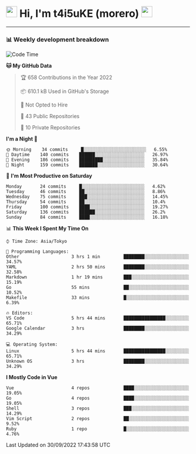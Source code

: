 <!-- Title -->
<h1>
    <img src="https://emojis.slackmojis.com/emojis/images/1600385609/10490/cactuar.gif?1600385609" width="30"/> 
    Hi, I'm t4i5uKE (morero) 
    <img src="https://emojis.slackmojis.com/emojis/images/1600385609/10490/cactuar.gif?1600385609" width="30"/>
</h1>

---

<h3> 📊 Weekly development breakdown </h3>
<!-- waka-readme-stats -->

<!--START_SECTION:waka-->
![Code Time](http://img.shields.io/badge/Code%20Time-1%2C217%20hrs%2046%20mins-blue)

**🐱 My GitHub Data** 

> 🏆 658 Contributions in the Year 2022
 > 
> 📦 610.1 kB Used in GitHub's Storage 
 > 
> 🚫 Not Opted to Hire
 > 
> 📜 43 Public Repositories 
 > 
> 🔑 10 Private Repositories  
 > 
**I'm a Night 🦉** 

```text
🌞 Morning    34 commits     █░░░░░░░░░░░░░░░░░░░░░░░░   6.55% 
🌆 Daytime    140 commits    ██████░░░░░░░░░░░░░░░░░░░   26.97% 
🌃 Evening    186 commits    █████████░░░░░░░░░░░░░░░░   35.84% 
🌙 Night      159 commits    ███████░░░░░░░░░░░░░░░░░░   30.64%

```
📅 **I'm Most Productive on Saturday** 

```text
Monday       24 commits     █░░░░░░░░░░░░░░░░░░░░░░░░   4.62% 
Tuesday      46 commits     ██░░░░░░░░░░░░░░░░░░░░░░░   8.86% 
Wednesday    75 commits     ███░░░░░░░░░░░░░░░░░░░░░░   14.45% 
Thursday     54 commits     ██░░░░░░░░░░░░░░░░░░░░░░░   10.4% 
Friday       100 commits    ████░░░░░░░░░░░░░░░░░░░░░   19.27% 
Saturday     136 commits    ██████░░░░░░░░░░░░░░░░░░░   26.2% 
Sunday       84 commits     ████░░░░░░░░░░░░░░░░░░░░░   16.18%

```


📊 **This Week I Spent My Time On** 

```text
⌚︎ Time Zone: Asia/Tokyo

💬 Programming Languages: 
Other                    3 hrs 1 min         ████████░░░░░░░░░░░░░░░░░   34.57% 
YAML                     2 hrs 50 mins       ████████░░░░░░░░░░░░░░░░░   32.58% 
Markdown                 1 hr 19 mins        ███░░░░░░░░░░░░░░░░░░░░░░   15.19% 
Go                       55 mins             ██░░░░░░░░░░░░░░░░░░░░░░░   10.52% 
Makefile                 33 mins             █░░░░░░░░░░░░░░░░░░░░░░░░   6.39%

🔥 Editors: 
VS Code                  5 hrs 44 mins       ████████████████░░░░░░░░░   65.71% 
Google Calendar          3 hrs               ████████░░░░░░░░░░░░░░░░░   34.29%

💻 Operating System: 
Linux                    5 hrs 44 mins       ████████████████░░░░░░░░░   65.71% 
Unknown OS               3 hrs               ████████░░░░░░░░░░░░░░░░░   34.29%

```

**I Mostly Code in Vue** 

```text
Vue                      4 repos             ████░░░░░░░░░░░░░░░░░░░░░   19.05% 
Go                       4 repos             ████░░░░░░░░░░░░░░░░░░░░░   19.05% 
Shell                    3 repos             ███░░░░░░░░░░░░░░░░░░░░░░   14.29% 
Vim Script               2 repos             ██░░░░░░░░░░░░░░░░░░░░░░░   9.52% 
Ruby                     1 repo              █░░░░░░░░░░░░░░░░░░░░░░░░   4.76%

```



 Last Updated on 30/09/2022 17:43:58 UTC
<!--END_SECTION:waka-->
